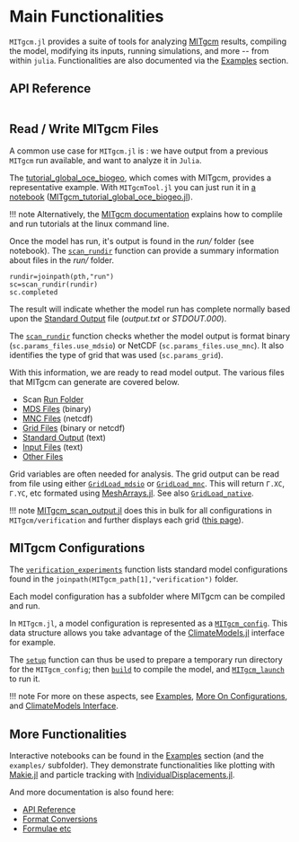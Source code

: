 # Main Functionalities

`MITgcm.jl` provides a suite of tools for analyzing [MITgcm](https://mitgcm.readthedocs.io/en/latest/?badge=latest) results, compiling the model, modifying its inputs, running simulations, and more -- from within `julia`. Functionalities are also documented via the [Examples](@ref) section.

## API Reference

```@index
```

## Read / Write MITgcm Files

A common use case for `MITgcm.jl` is : we have output from a previous `MITgcm` run available, and want to analyze it in `Julia`. 

The [tutorial\_global\_oce_biogeo](https://mitgcm.readthedocs.io/en/latest/examples/global_oce_biogeo/global_oce_biogeo.html), which comes with MITgcm, provides a representative example. With `MITgcmTool.jl` you can just run it in [a notebook](https://juliaocean.github.io/MarineEcosystemsJuliaCon2021.jl/dev/MITgcm_tutorial_global_oce_biogeo.html) ([MITgcm\_tutorial\_global\_oce\_biogeo.jl](https://juliaocean.github.io/MarineEcosystemsJuliaCon2021.jl/dev/MITgcm_tutorial_global_oce_biogeo.jl)).

!!! note 
    Alternatively, the [MITgcm documentation](https://mitgcm.readthedocs.io/en/latest/getting_started/getting_started.html) explains how to complile and run tutorials at the linux command line. 

Once the model has run, it's output is found in the _run/_ folder (see notebook). The [`scan_rundir`](@ref) function can provide a summary information about files in the _run/_ folder.

```
rundir=joinpath(pth,"run")
sc=scan_rundir(rundir)
sc.completed
```

The result will indicate whether the model run has complete normally based upon the [Standard Output](@ref) file (_output.txt_ or _STDOUT.000_). 

The [`scan_rundir`](@ref) function checks whether the model output is format binary (`sc.params_files.use_mdsio`) or NetCDF (`sc.params_files.use_mnc`). It also identifies the type of grid that was used (`sc.params_grid`).

With this information, we are ready to read model output. The various files that MITgcm can generate are covered below.

- Scan [Run Folder](@ref)
- [MDS Files](@ref) (binary)
- [MNC Files](@ref) (netcdf)
- [Grid Files](@ref) (binary or netcdf)
- [Standard Output](@ref) (text)
- [Input Files](@ref) (text)
- [Other Files](@ref)

Grid variables are often needed for analysis. The grid output can be read from file using either [`GridLoad_mdsio`](@ref) or [`GridLoad_mnc`](@ref). This will return `Γ.XC`, `Γ.YC`, etc formated using [MeshArrays.jl](https://github.com/JuliaClimate/MeshArrays.jl). See also [`GridLoad_native`](@ref).

!!! note 
    [MITgcm\_scan\_output.jl](https://github.com/gaelforget/MITgcm.jl/blob/master/examples/MITgcm_scan_output.jl) does this in bulk for all configurations in `MITgcm/verification` and further displays each grid ([this page](https://gaelforget.github.io/MITgcm.jl/dev/examples/MITgcm_scan_output.html)).

## MITgcm Configurations

The [`verification_experiments`](@ref) function lists standard model configurations found in the `joinpath(MITgcm_path[1],"verification")` folder. 

Each model configuration has a subfolder where MITgcm can be compiled and run. 

In `MITgcm.jl`, a model configuration is represented as a [`MITgcm_config`](@ref). This data structure allows you take advantage of the [ClimateModels.jl](https://github.com/gaelforget/ClimateModels.jl) interface for example.

The [`setup`](@ref) function can thus be used to prepare a temporary run directory for the `MITgcm_config`; then [`build`](@ref) to compile the model, and [`MITgcm_launch`](@ref) to run it.

!!! note
    For more on these aspects, see [Examples](@ref), [More On Configurations](@ref), and [ClimateModels Interface](@ref).

## More Functionalities

Interactive notebooks can be found in the [Examples](@ref) section (and the `examples/` subfolder). They demonstrate functionalities like plotting with [Makie.jl](https://makie.juliaplots.org/stable/) and particle tracking with  [IndividualDisplacements.jl](https://github.com/JuliaClimate/IndividualDisplacements.jl).

And more documentation is also found here:

- [API Reference](@ref)
- [Format Conversions](@ref)
- [Formulae etc](@ref)


